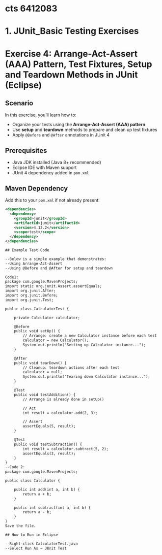 # cts 6412083

# 1. JUnit_Basic Testing Exercises

# Exercise 4: Arrange-Act-Assert (AAA) Pattern, Test Fixtures, Setup and Teardown Methods in JUnit (Eclipse)

## Scenario

In this exercise, you’ll learn how to:
- Organize your tests using the **Arrange-Act-Assert (AAA) pattern**
- Use **setup** and **teardown** methods to prepare and clean up test fixtures
- Apply `@Before` and `@After` annotations in JUnit 4


##  Prerequisites

- Java JDK installed (Java 8+ recommended)
- Eclipse IDE with Maven support
- JUnit 4 dependency added in `pom.xml`


##  Maven Dependency

Add this to your `pom.xml` if not already present:

```xml
<dependencies>
  <dependency>
    <groupId>junit</groupId>
    <artifactId>junit</artifactId>
    <version>4.13.2</version>
    <scope>test</scope>
  </dependency>
</dependencies>

## Example Test Code

--Below is a simple example that demonstrates:
--Using Arrange-Act-Assert
--Using @Before and @After for setup and teardown

Code1:
package com.google.MavenProjects;
import static org.junit.Assert.assertEquals;
import org.junit.After;
import org.junit.Before;
import org.junit.Test;

public class CalculatorTest {

    private Calculator calculator;

    @Before
    public void setUp() {
        // Arrange: create a new Calculator instance before each test
        calculator = new Calculator();
        System.out.println("Setting up Calculator instance...");
    }

    @After
    public void tearDown() {
        // Cleanup: teardown actions after each test
        calculator = null;
        System.out.println("Tearing down Calculator instance...");
    }

    @Test
    public void testAddition() {
        // Arrange is already done in setUp()

        // Act
        int result = calculator.add(2, 3);

        // Assert
        assertEquals(5, result);
    }

    @Test
    public void testSubtraction() {
        int result = calculator.subtract(5, 2);
        assertEquals(3, result);
    }
}
--Code 2:
package com.google.MavenProjects;

public class Calculator {

    public int add(int a, int b) {
        return a + b;
    }

    public int subtract(int a, int b) {
        return a - b;
    }
}
Save the file.

## How to Run in Eclipse

--Right-click CalculatorTest.java
--Select Run As → JUnit Test




